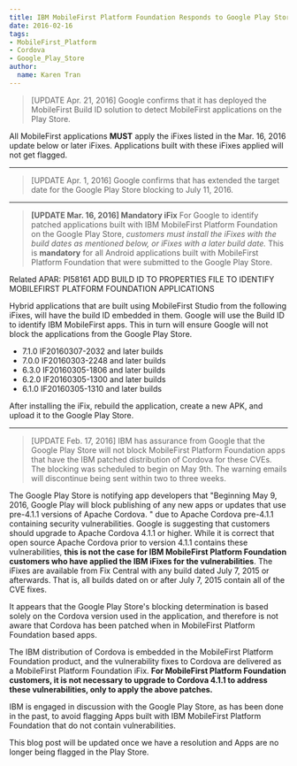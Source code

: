 ```yaml
---
title: IBM MobileFirst Platform Foundation Responds to Google Play Store Announcement of Blocking Apps Using Vulnerable Cordova Versions
date: 2016-02-16
tags:
- MobileFirst_Platform
- Cordova
- Google_Play_Store
author:
  name: Karen Tran
---
```

> [UPDATE Apr. 21, 2016] Google confirms that it has deployed the MobileFirst Build ID solution to detect MobileFirst applications on the Play Store.

All MobileFirst applications **MUST** apply the iFixes listed in the Mar. 16, 2016 update below or later iFixes. Applications built with these iFixes applied will not get flagged. 

<hr/>

> [UPDATE Apr. 1, 2016]
Google confirms that  has extended the target date for the Google Play Store blocking to July 11, 2016.

<hr/>

> **[UPDATE Mar. 16, 2016] Mandatory iFix**
For Google to identify patched applications built with IBM MobileFirst Platform Foundation on the Google Play Store, *customers must install the iFixes with the build dates as mentioned below, or iFixes with a later build date.* This is <strong>mandatory</strong> for all Android applications built with MobileFirst Platform Foundation that were submitted to the Google Play Store.

Related APAR: PI58161 ADD BUILD ID TO PROPERTIES FILE TO IDENTIFY MOBILEFIRST PLATFORM FOUNDATION APPLICATIONS

Hybrid applications that are built using MobileFirst Studio from the following iFixes, will have the build ID embedded in them. Google will use the Build ID to identify IBM MobileFirst apps. This in turn will ensure Google will not block the applications from the Google Play Store.

* 7.1.0 IF20160307-2032 and later builds
* 7.0.0 IF20160303-2248 and later builds
* 6.3.0 IF20160305-1806 and later builds
* 6.2.0 IF20160305-1300 and later builds
* 6.1.0 IF20160305-1310 and later builds

After installing the iFix, rebuild the application, create a new APK, and upload it to the Google Play Store.

<hr/>

> [UPDATE Feb. 17, 2016] IBM has assurance from Google that the Google Play Store will not block MobileFirst Platform Foundation apps that have the IBM patched distribution of Cordova for these CVEs. The blocking was scheduled to begin on May 9th. The warning emails will discontinue being sent within two to three weeks.

The Google Play Store is notifying app developers that "Beginning May 9, 2016, Google Play will block publishing of any new apps or updates that use pre-4.1.1 versions of Apache Cordova. " due to Apache Cordova pre-4.1.1 containing security vulnerabilities. Google is suggesting that customers should upgrade to Apache Cordova 4.1.1 or higher.  While it is correct that open source Apache Cordova prior to version 4.1.1 contains these vulnerabilities, **this is not the case for IBM MobileFirst Platform Foundation customers who have applied the IBM iFixes for the vulnerabilities**. The iFixes are available from Fix Central with any build dated July 7, 2015 or afterwards. That is, all builds dated on or after July 7, 2015 contain all of the CVE fixes.

It appears that the Google Play Store's blocking determination is based solely on the Cordova version used in the application, and therefore is not aware that Cordova has been patched when in MobileFirst Platform Foundation based apps.

The IBM distribution of Cordova is embedded in the MobileFirst Platform Foundation product, and the vulnerability fixes to Cordova are delivered as a MobileFirst Platform Foundation iFix. **For MobileFirst Platform Foundation customers, it is not necessary to upgrade to Cordova 4.1.1 to address these vulnerabilities, only to apply the above patches.**

IBM is engaged in discussion with the Google Play Store, as has been done in the past, to avoid flagging Apps built with IBM MobileFirst Platform Foundation that do not contain vulnerabilities.

This blog post will be updated once we have a resolution and Apps are no longer being flagged in the Play Store.
